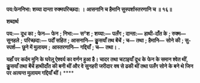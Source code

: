 **पय:फेननिभा: शय्या दान्ता रुक्मपरिच्छदा: ।** **आसनानि च हैमानि सुस्पर्शास्तरणानि च ॥ १६॥** 

**शब्दार्थ** 

**पय:—** **दूध का** **; फेन—** **फेन** **; निभा:—** **स²श** **; शय्या:—** **पलँग** **; दान्ता:—** **हाथी-दाँत के** **; रुक्म—** **सुनहले** **;** **परिच्छदा:—** **पर्दों सहित** **; आसनानि—** **कुॢसयाँ तथ बेंचें** **; च—** **तथा** **; हैमानि—** **सोने की** **; सु-स्पर्श—** **छूने में मुलायम** **;** **आस्तरणानि—** **गद्दियाँ** **; च—** **तथा।** **.** 

**यहाँ पर कर्दम मुनि के घरेलू ऐश्वर्य का वर्णन हुआ है। चादर तथा चटाइयाँ दूध के** **फेन के समान श्वेत थीं, कुॢसयाँ तथा बेंचें हाथीदाँत की बनी थीं और वे सुनहरी जरीदार** **वष से ढकी थीं तथा पलँग सोने के बने थे जिन पर अत्यन्त मुलायम गद्दियाँ थीं।** **** 
